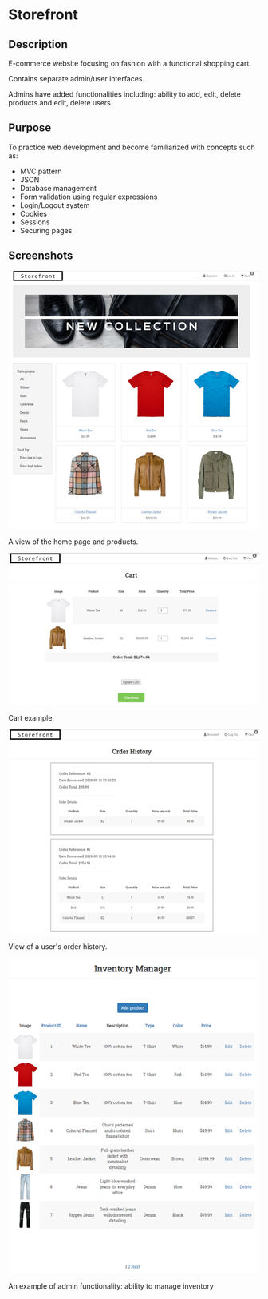 # Storefront

## Description
E-commerce website focusing on fashion with a functional shopping cart.

Contains separate admin/user interfaces.

Admins have added functionalities including: ability to add, edit, delete products and edit, delete users.

## Purpose
To practice web development and become familiarized with concepts such as:
* MVC pattern
* JSON
* Database management
* Form validation using regular expressions
* Login/Logout system
* Cookies
* Sessions
* Securing pages

## Screenshots
![Home Page](https://github.com/bhknx3/CSC-17B/blob/master/Storefront/screenshots/homepage.png)

A view of the home page and products.

![Cart](https://github.com/bhknx3/CSC-17B/blob/master/Storefront/screenshots/cart.png)

Cart example.

![Order History](https://github.com/bhknx3/CSC-17B/blob/master/Storefront/screenshots/orderhistory.png)

View of a user's order history.

![Inventory Management](https://github.com/bhknx3/CSC-17B/blob/master/Storefront/screenshots/manager.png)

An example of admin functionality: ability to manage inventory
